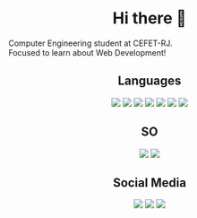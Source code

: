<h1 align="center">Hi there 👋</h1>

<p>
  Computer Engineering student at CEFET-RJ. <br>
  Focused to learn about Web Development!
</p>

<h2 align="center">Languages</h2>
<p align="center">
  <img src="https://img.shields.io/badge/C-00599C?style=for-the-badge&logo=c&logoColor=white"> <img src="https://img.shields.io/badge/HTML5-E34F26?style=for-the-badge&logo=html5&logoColor=white"> <img src="https://img.shields.io/badge/CSS3-1572B6?style=for-the-badge&logo=css3&logoColor=white"> <img src="https://img.shields.io/badge/JavaScript-323330?style=for-the-badge&logo=javascript&logoColor=F7DF1E"> <img src= "https://img.shields.io/badge/Python-FFD43B?style=for-the-badge&logo=python&logoColor=blue"> <img src="https://img.shields.io/badge/Pandas-2C2D72?style=for-the-badge&logo=pandas&logoColor=white"> <img src= "https://img.shields.io/badge/Ruby-CC342D?style=for-the-badge&logo=ruby&logoColor=white">
</p>
 
<h2 align="center">SO</h2>
<p align="center">
  <img src="https://img.shields.io/badge/Linux-FCC624?style=for-the-badge&logo=linux&logoColor=black">
  <img src="https://img.shields.io/badge/manjaro-35BF5C?style=for-the-badge&logo=manjaro&logoColor=white">
</p>

<h2 align="center">Social Media</h2>
<p align="center">
  <a href="https://www.linkedin.com/in/pedro-tesch/" target="_blank"><img src="https://img.shields.io/badge/LinkedIn-0077B5?style=for-the-badge&logo=linkedin&logoColor=white"></a>
  <a href="https://twitter.com/SrTesch" target="_blank"><img src="https://img.shields.io/badge/Twitter-1DA1F2?style=for-the-badge&logo=twitter&logoColor=white"></a>
  <a href="https://www.instagram.com/peeh_tesch/" target="_blank"><img src="https://img.shields.io/badge/Instagram-E4405F?style=for-the-badge&logo=instagram&logoColor=white"></a>
</p>

